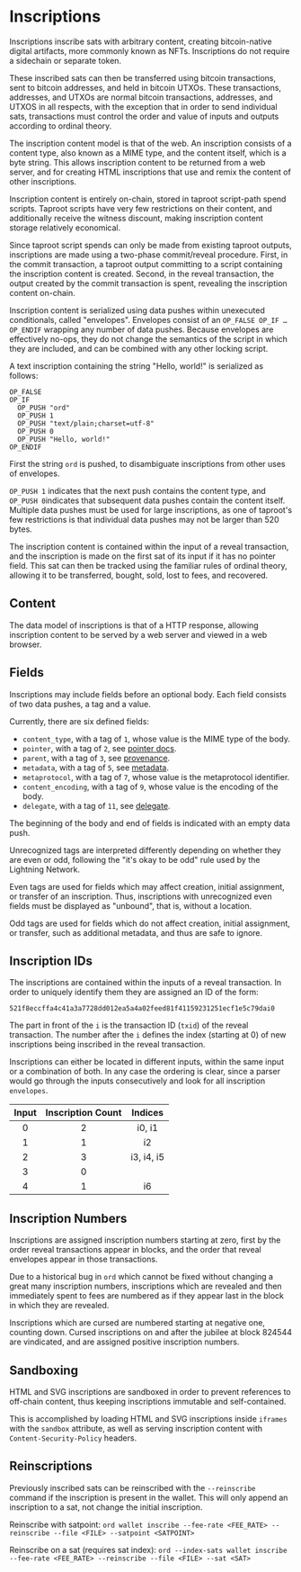 Inscriptions
============

Inscriptions inscribe sats with arbitrary content, creating bitcoin-native
digital artifacts, more commonly known as NFTs. Inscriptions do not require a
sidechain or separate token.

These inscribed sats can then be transferred using bitcoin transactions, sent
to bitcoin addresses, and held in bitcoin UTXOs. These transactions, addresses,
and UTXOs are normal bitcoin transactions, addresses, and UTXOS in all
respects, with the exception that in order to send individual sats,
transactions must control the order and value of inputs and outputs according
to ordinal theory.

The inscription content model is that of the web. An inscription consists of a
content type, also known as a MIME type, and the content itself, which is a
byte string. This allows inscription content to be returned from a web server,
and for creating HTML inscriptions that use and remix the content of other
inscriptions.

Inscription content is entirely on-chain, stored in taproot script-path spend
scripts. Taproot scripts have very few restrictions on their content, and
additionally receive the witness discount, making inscription content storage
relatively economical.

Since taproot script spends can only be made from existing taproot outputs,
inscriptions are made using a two-phase commit/reveal procedure. First, in the
commit transaction, a taproot output committing to a script containing the
inscription content is created. Second, in the reveal transaction, the output
created by the commit transaction is spent, revealing the inscription content
on-chain.

Inscription content is serialized using data pushes within unexecuted
conditionals, called "envelopes". Envelopes consist of an `OP_FALSE OP_IF …
OP_ENDIF` wrapping any number of data pushes. Because envelopes are effectively
no-ops, they do not change the semantics of the script in which they are
included, and can be combined with any other locking script.

A text inscription containing the string "Hello, world!" is serialized as
follows:

```
OP_FALSE
OP_IF
  OP_PUSH "ord"
  OP_PUSH 1
  OP_PUSH "text/plain;charset=utf-8"
  OP_PUSH 0
  OP_PUSH "Hello, world!"
OP_ENDIF
```

First the string `ord` is pushed, to disambiguate inscriptions from other uses
of envelopes.

`OP_PUSH 1` indicates that the next push contains the content type, and
`OP_PUSH 0`indicates that subsequent data pushes contain the content itself.
Multiple data pushes must be used for large inscriptions, as one of taproot's
few restrictions is that individual data pushes may not be larger than 520
bytes.

The inscription content is contained within the input of a reveal transaction,
and the inscription is made on the first sat of its input if it has no pointer
field. This sat can then be tracked using the familiar rules of ordinal 
theory, allowing it to be transferred, bought, sold, lost to fees, and recovered.

Content
-------

The data model of inscriptions is that of a HTTP response, allowing inscription
content to be served by a web server and viewed in a web browser.

Fields
------

Inscriptions may include fields before an optional body. Each field consists of
two data pushes, a tag and a value.

Currently, there are six defined fields:

- `content_type`, with a tag of `1`, whose value is the MIME type of the body.
- `pointer`, with a tag of `2`, see [pointer docs](inscriptions/pointer.md).
- `parent`, with a tag of `3`, see [provenance](inscriptions/provenance.md).
- `metadata`, with a tag of `5`, see [metadata](inscriptions/metadata.md).
- `metaprotocol`, with a tag of `7`, whose value is the metaprotocol identifier.
- `content_encoding`, with a tag of `9`, whose value is the encoding of the body.
- `delegate`, with a tag of `11`, see [delegate](inscriptions/delegate.md).

The beginning of the body and end of fields is indicated with an empty data
push.

Unrecognized tags are interpreted differently depending on whether they are
even or odd, following the "it's okay to be odd" rule used by the Lightning
Network.

Even tags are used for fields which may affect creation, initial assignment, or
transfer of an inscription. Thus, inscriptions with unrecognized even fields
must be displayed as "unbound", that is, without a location.

Odd tags are used for fields which do not affect creation, initial assignment,
or transfer, such as additional metadata, and thus are safe to ignore.

Inscription IDs
---------------

The inscriptions are contained within the inputs of a reveal transaction. In
order to uniquely identify them they are assigned an ID of the form:

`521f8eccffa4c41a3a7728dd012ea5a4a02feed81f41159231251ecf1e5c79dai0`

The part in front of the `i` is the transaction ID (`txid`) of the reveal
transaction. The number after the `i` defines the index (starting at 0) of new inscriptions
being inscribed in the reveal transaction.

Inscriptions can either be located in different inputs, within the same input or
a combination of both. In any case the ordering is clear, since a parser would
go through the inputs consecutively and look for all inscription `envelopes`.

| Input | Inscription Count | Indices    |
|:-----:|:-----------------:|:----------:|
| 0     | 2                 | i0, i1     |
| 1     | 1                 | i2         |
| 2     | 3                 | i3, i4, i5 |
| 3     | 0                 |            |
| 4     | 1                 | i6         |

Inscription Numbers
-------------------

Inscriptions are assigned inscription numbers starting at zero, first by the
order reveal transactions appear in blocks, and the order that reveal envelopes
appear in those transactions.

Due to a historical bug in `ord` which cannot be fixed without changing a great
many inscription numbers, inscriptions which are revealed and then immediately
spent to fees are numbered as if they appear last in the block in which they
are revealed.

Inscriptions which are cursed are numbered starting at negative one, counting
down. Cursed inscriptions on and after the jubilee at block 824544 are
vindicated, and are assigned positive inscription numbers.

Sandboxing
----------

HTML and SVG inscriptions are sandboxed in order to prevent references to
off-chain content, thus keeping inscriptions immutable and self-contained.

This is accomplished by loading HTML and SVG inscriptions inside `iframes` with
the `sandbox` attribute, as well as serving inscription content with
`Content-Security-Policy` headers.

Reinscriptions
--------------

Previously inscribed sats can be reinscribed with the `--reinscribe` command if
the inscription is present in the wallet. This will only append an inscription to
a sat, not change the initial inscription.

Reinscribe with satpoint:
`ord wallet inscribe --fee-rate <FEE_RATE> --reinscribe --file <FILE> --satpoint <SATPOINT>`

Reinscribe on a sat (requires sat index):
`ord --index-sats wallet inscribe --fee-rate <FEE_RATE> --reinscribe --file <FILE> --sat <SAT>`
